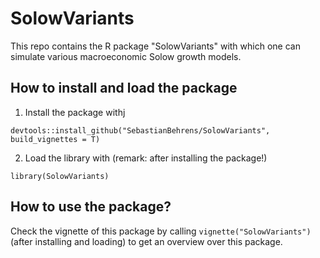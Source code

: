 # SolowVariants
This repo contains the R package "SolowVariants" with which one can simulate various macroeconomic Solow growth models.

## How to install and load the package
1. Install the package withj
```
devtools::install_github("SebastianBehrens/SolowVariants", build_vignettes = T)
```
2. Load the library with (remark: after installing the package!)
```
library(SolowVariants)
```

## How to use the package?

Check the vignette of this package by calling `vignette("SolowVariants")` (after installing and loading) to get an overview over this package.
